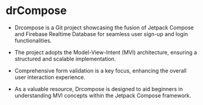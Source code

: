 # drCompose
- Drcompose is a Git project showcasing the fusion of Jetpack Compose and Firebase Realtime Database for seamless user sign-up and login functionalities.

- The project adopts the Model-View-Intent (MVI) architecture, ensuring a structured and scalable implementation.

- Comprehensive form validation is a key focus, enhancing the overall user interaction experience.

- As a valuable resource, Drcompose is designed to aid beginners in understanding MVI concepts within the Jetpack Compose framework.
